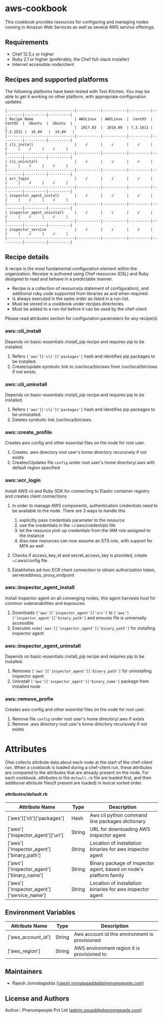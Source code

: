 aws-cookbook
=========================
This cookbook provides resources for configuring and managing nodes running in Amazon Web Services as well as several AWS service offerings.

Requirements
------------
* Chef 12.5.x or higher
* Ruby 2.1 or higher (preferably, the Chef full-stack installer)
* Internet accessible node/client 

Recipes and supported platforms
-------------------------------
The following platforms have been tested with Test Kitchen. You may be 
able to get it working on other platform, with appropriate configuration updates
```
|-------------------------------|-----------|-----------|----------|----------|----------|----------|
| Recipe Name                   | AWSLinux  | AWSLinux  |  CentOS  |  CentOS  |  Ubuntu  |  Ubuntu  |
|                               |  2017.03  |  2016.09  | 7.3.1611 | 7.2.1511 |  16.04   |  14.04   | 
|-------------------------------|-----------|-----------|----------|----------|----------|----------|
| cli_install                   |    √      |    √      |    √     |    √     |    √     |    √     |    
|-------------------------------|-----------|-----------|----------|----------|----------|----------|
| cli_uninstall                 |    √      |    √      |    √     |    √     |    √     |    √     |    
|-------------------------------|-----------|-----------|----------|----------|----------|----------|
| ecr_login                     |    √      |    √      |    √     |    √     |    √     |    √     |    
|-------------------------------|-----------|-----------|----------|----------|----------|----------|
| inspector_agent_install       |    √      |    √      |    √     |    √     |    √     |    √     |    
|-------------------------------|-----------|-----------|----------|----------|----------|----------|
| inspector_agent_uninstall     |    √      |    √      |    √     |    √     |    √     |    √     |    
|-------------------------------|-----------|-----------|----------|----------|----------|----------|
| inspector_service             |    √      |    √      |    √     |    √     |    √     |    √     |    
|-------------------------------|-----------|-----------|----------|----------|----------|----------|

```
Recipe details
----------------

A recipe is the most fundamental configuration element within the organization. Receipe is authored using 
Chef resources (DSL) and Ruby designed to read and behave in a predictable manner.

* Recipe is a collection of resource(a statement of configuration),
  and additional ruby code supported from libraries as and when required.
* Is always executed in the same order as listed in a run-list. 
* Must be stored in a cookbook under recipes directories.
* Must be added to a run-list before it can be used by the chef-client

Please read attributes section for configuration paramaters for any recipe(s)

### aws::cli_install

Depends on basic-essentials::install_pip recipe and requires pip to be installed.

1. Refers `['aws']['cli']['packages']` hash and identifies pip packages to be installed.
1. Create/update symbolic link to /usr/loca/bin/aws from /usr/local/bin/aws if not exists.

### aws::cli_uninstall

Depends on basic-essentials::install_pip recipe and requires pip to be installed.

1. Refers `['aws']['cli']['packages']` hash and identifies pip packages to be uninstalled.
1. Deletes symbolic link  /usr/loca/bin/aws.

### aws::create_profile

Creates aws config and other essential files on the node for root user. 

1. Creates .aws directory root user's home directory recursively if not exists
1. Creates/Updates file `config` under root user's home directory/.aws with default region specified

### aws::ecr_login

Install AWS cli and Ruby SDK for connecting to Elastic container registry and creates client connections  

1. In order to manage AWS components, authentication credentials need to be available to the node. There are 3 ways to handle this
    1. explicitly pass credentials parameter to the resource
    1. use the credentials in the ~/.aws/credentials file
    1. let the resource pick up credentials from the IAM role assigned to the instance
    1. Also new resources can now assume an STS role, with support for MFA as well

1. Checks if access_key_id and secret_access_key is provided, create ~/.aws/config file 
1. Establishes ad-hoc ECR client connection to obtain authorization token, serveraddress, proxy_endpoint

### aws::inspector_agent_install

Install inspector agent on all converging nodes, this agent harvests host for common vulenarabilities and exposures.

1. Downloads `['aws']['inspector_agent']['uri']` to `['aws']['inspector_agent']['binary_path']` and ensures file is universally accessible 
1. Executes `node['aws']['inspector_agent']['binary_path']` for installing inspector agent

### aws::inspector_agent_uninstall

Depends on basic-essentials::install_pip recipe and requires pip to be installed.

1. Removes `['aws']['inspector_agent']['binary_path']` for uninstalling inspector agent
1. Uninstall `['aws']['inspector_agent']['binary_name']` package from installed node

### aws::remove_profie

Creates aws config and other essential files on the node for root user. 

1. Remove file `config` under root user's home directory/.aws if exists
1. Remove .aws directory root user's home directory recursively if not exists



Attributes
==========

Ohai collects attribute data about each node at the start of the chef-client run.
When a cookbook is loaded during a chef-client run, these attributes are compared to the attributes that are already present on the node.
For each cookbook, attributes in the `default.rb` file are loaded first, and then additional attribute files(if present are loaded) in lexical sorted order.

#### attributes/default.rb

|Attribute Name                                 | Type          | Description                                                          |
|---------------------------------------------- |---------------|----------------------------------------------------------------------|
| ['aws']['cli']['packages']                    | Hash          | Aws cli python command line packages dictionary                      |
| ['aws']['inspector_agent']['uri']             | String        | URL for downloading AWS inspector agent                              | 
| ['aws']['inspector_agent']['binary_path']     | String        | Location of installation binaries for aws inspector agent            |
| ['aws']['inspector_agent']['binary_name']     | String        | Binary package of inspector agent, based on node's platform family   |
| ['aws']['inspector_agent']['service_name']    | String        | Location of installation binaries for aws inspector agent            |
 
## Environment Variables

|Attribute Name                                 | Type          | Description                                                          |
|---------------------------------------------- |---------------|----------------------------------------------------------------------|
| ['aws_account_id']                            | String        | Aws account id this environment is provisioned                       |
| ['aws_region']                                | String        | AWS environment region it is provisioned to                          | 

## Maintainers

* Rajesh Jonnalagadda (<rajesh.jonnalagadda@phenompeople.com>)

## License and Authors

Author:: Phenompeople Pvt Ltd (<admin.squad@phenompeople.com>)
